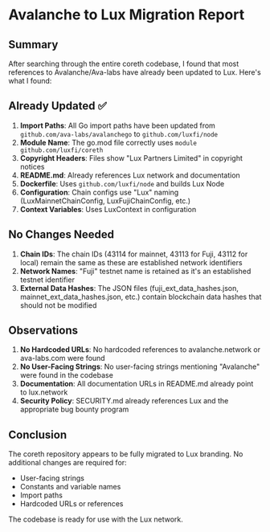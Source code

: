 # Avalanche to Lux Migration Report

## Summary

After searching through the entire coreth codebase, I found that most references to Avalanche/Ava-labs have already been updated to Lux. Here's what I found:

## Already Updated ✅

1. **Import Paths**: All Go import paths have been updated from `github.com/ava-labs/avalanchego` to `github.com/luxfi/node`
2. **Module Name**: The go.mod file correctly uses `module github.com/luxfi/coreth`
3. **Copyright Headers**: Files show "Lux Partners Limited" in copyright notices
4. **README.md**: Already references Lux network and documentation
5. **Dockerfile**: Uses `github.com/luxfi/node` and builds Lux Node
6. **Configuration**: Chain configs use "Lux" naming (LuxMainnetChainConfig, LuxFujiChainConfig, etc.)
7. **Context Variables**: Uses LuxContext in configuration

## No Changes Needed

1. **Chain IDs**: The chain IDs (43114 for mainnet, 43113 for Fuji, 43112 for local) remain the same as these are established network identifiers
2. **Network Names**: "Fuji" testnet name is retained as it's an established testnet identifier
3. **External Data Hashes**: The JSON files (fuji_ext_data_hashes.json, mainnet_ext_data_hashes.json, etc.) contain blockchain data hashes that should not be modified

## Observations

1. **No Hardcoded URLs**: No hardcoded references to avalanche.network or ava-labs.com were found
2. **No User-Facing Strings**: No user-facing strings mentioning "Avalanche" were found in the codebase
3. **Documentation**: All documentation URLs in README.md already point to lux.network
4. **Security Policy**: SECURITY.md already references Lux and the appropriate bug bounty program

## Conclusion

The coreth repository appears to be fully migrated to Lux branding. No additional changes are required for:
- User-facing strings
- Constants and variable names  
- Import paths
- Hardcoded URLs or references

The codebase is ready for use with the Lux network.